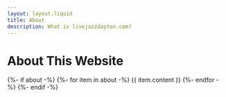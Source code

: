 ```yaml
---
layout: layout.liquid
title: About
description: What is livejazzdayton.com?
---
```


<h1>About This Website</h1>

{%- if about -%}
  {%- for item in about -%}
    {{ item.content }}
  {%- endfor -%}
{%- endif -%}

<script type="text/javascript" src="https://cdnjs.buymeacoffee.com/1.0.0/button.prod.min.js" data-name="bmc-button" data-slug="shohei_shibata" data-color="#dd3436" data-emoji=""  data-font="Poppins" data-text="Buy me a coffee" data-outline-color="#ffffff" data-font-color="#ffffff" data-coffee-color="#FFDD00" ></script>